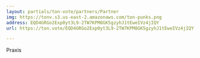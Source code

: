 ```yaml
---
layout: partials/ton-vote/partners/Partner
img: https://tonv.s3.us-east-2.amazonaws.com/ton-punks.png
address: EQD4GRGo2Exp0yt3L9-2TW7KPM8GK5gzyhJ1tEweIVz4jIQY
url: https://ton.vote/EQD4GRGo2Exp0yt3L9-2TW7KPM8GK5gzyhJ1tEweIVz4jIQY

---
```


Praxis